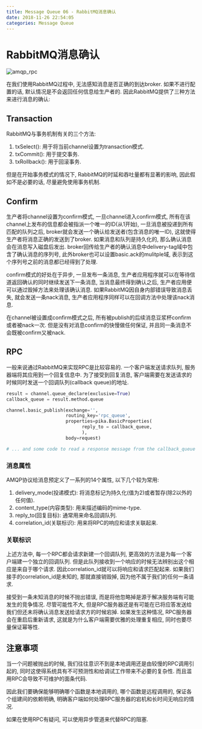```yaml
---
title: Message Queue 06 - RabbitMQ消息确认
date: 2018-11-26 22:54:05
categories: Message Queue
---
```

# RabbitMQ消息确认

<!--more-->

![amqp_rpc](https://res.cloudinary.com/dpe4i978o/image/upload/v1543282707/mq/amqp_rpc.png)

在我们使用RabbitMQ过程中, 无法感知消息是否正确的到达broker. 如果不进行配置的话, 默认情况是不会返回任何信息给生产者的. 因此RabbitMQ提供了三种方法来进行消息的确认:

## Transaction

RabbitMQ与事务机制有关的三个方法:

1. txSelect(): 用于将当前channel设置为transaction模式.
2. txCommit(): 用于提交事务.
3. txRollback(): 用于回滚事务.

但是在开始事务模式的情况下, RabbitMQ的时延和吞吐量都有显著的影响, 因此假如不是必要的话, 尽量避免使用事务机制.

## Confirm

生产者将channel设置为confirm模式, 一旦channel进入confirm模式, 所有在该channel上发布的信息都会被指派一个唯一的ID(从1开始), 一旦消息被投递到所有匹配的队列之后, broker就会发送一个确认给发送者(包含消息的唯一ID), 这就使得生产者将消息正确的发送到了broker. 如果消息和队列是持久化的, 那么确认消息会在消息写入磁盘后发出. broker回传给生产者的确认消息中delivery-tag域中包含了确认消息的序列号, 此外broker也可以设置basic.ack的mulitple域, 表示到这个序列号之前的消息都已经得到了处理.

confirm模式的好处在于异步, 一旦发布一条消息, 生产者应用程序就可以在等待信道返回确认的同时继续发送下一条消息, 当消息最终得到确认之后, 生产者应用便可以通过毁掉方法来处理该确认消息. 如果RabbitMQ因自身内部错误导致消息丢失, 就会发送一条nack消息, 生产者应用程序同样可以在回调方法中处理该nack消息.

在channel被设置成confirm模式之后, 所有被publish的后续消息豆浆杯confirm或者被nack一次. 但是没有对消息confirm的快慢做任何保证, 并且同一条消息不会既被confirm又被nack.

## RPC

一般来说通过RabbitMQ来实现RPC是比较容易的. 一个客户端发送请求队列, 服务器端将其应用到一个回复信息中. 为了接受到回复消息, 客户端需要在发送请求的时候同时发送一个回调队列(callback queue)的地址.

```python
result = channel.queue_declare(exclusive=True)
callback_queue = result.method.queue

channel.basic_publish(exchange='',
                      routing_key='rpc_queue',
                      properties=pika.BasicProperties(
                            reply_to = callback_queue,
                            ),
                      body=request)

# ... and some code to read a response message from the callback_queue ...
```

### 消息属性

AMQP协议给消息预定义了一系列的14个属性, 以下几个较为常用:

1. delivery_mode(投递模式): 将消息标记为持久化(值为2)或者暂存(除2以外的任何值).
2. content_type(内容类型): 用来描述编码的mime-type.
3. reply_to(回复目标): 通常用来命名回调队列.
4. correlation_id(关联标识): 用来将RPC的响应和请求关联起来.

### 关联标识

上述方法中, 每一个RPC都会请求新建一个回调队列, 更高效的方法是为每一个客户端建一个独立的回调队列. 但是此队列接收到一个响应的时候无法辨别出这个相应是来自于哪个请求. 因此correlation_id就可以将响应和请求匹配起来. 如果我们接手的correlation_id是未知的, 那就直接销毁掉, 因为他不属于我们的任何一条请求.

接受到一条未知消息的时候不抛出错误, 而是将他忽略掉是源于解决服务端有可能发生的竞争情况. 尽管可能性不大, 但是RPC服务器还是有可能在已将应答发送给我们但还未将确认消息发送给请求方的时候宕掉. 如果发生这种情况, RPC服务器会在重启后重新请求, 这就是为什么客户端需要优雅的处理重复相应, 同时也要尽量保证幂等性.

## 注意事项

当一个问题被抛出的时候, 我们往往意识不到是本地调用还是由较慢的RPC调用引起的, 同时这使得系统具有不可预测性和给调试工作带来不必要的复杂性. 而且滥用RPC会导致不可维护的面条代码.

因此我们要确保能够明确哪个函数是本地调用的, 哪个函数是远程调用的, 保证各个组建间的依赖明确, 明确客户端如何处理RPC服务器的宕机和长时间无响应的情况.

如果在使用RPC有疑问, 可以使用异步管道来代替RPC的阻塞.